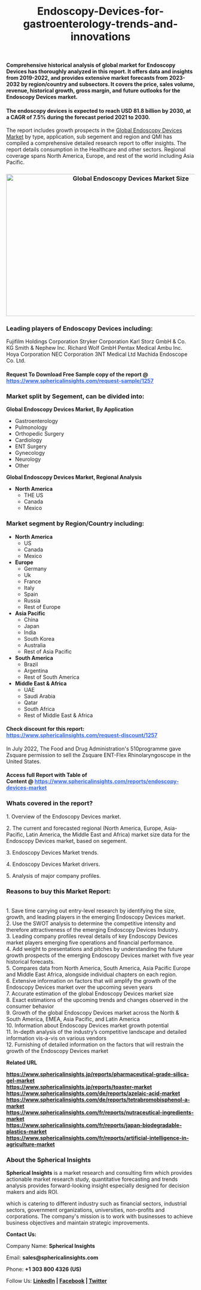 <p>&nbsp;</p>
<div id="output">
<h1 style="text-align: center;">Endoscopy-Devices-for-gastroenterology-trends-and-innovations</h1>
</div>
<div class="btns">&nbsp;</div>
<p><strong>Comprehensive historical analysis of global market for Endoscopy Devices has thoroughly analyzed in this report. It offers data and insights from 2019-2022, and provides extensive market forecasts from 2023-2032 by region/country and subsectors. It covers the price, sales volume, revenue, historical growth, gross margin, and future outlooks for the Endoscopy Devices market.</strong></p>
<h4><strong>The endoscopy devices is expected to reach USD 81.8 billion by 2030, at a CAGR of 7.5% during the forecast period 2021 to 2030.</strong></h4>
<p>The report includes growth prospects in the <a href="https://www.sphericalinsights.com/reports/endoscopy-devices-market" target="_blank">Global Endoscopy Devices Market</a> by type, application, sub segement and region and QMI has compiled a comprehensive detailed research report to offer insights. The report details consumption in the Healthcare and other sectors. Regional coverage spans North America, Europe, and rest of the world including Asia Pacific.</p>
<h3 style="text-align: center;"><strong><img src="https://www.sphericalinsights.com/images/rd/endoscopy-devices-market.png" alt="Global Endoscopy Devices Market Size" width="650" height="379" /><br /></strong></h3>
<h3><strong>Leading players of Endoscopy Devices including:</strong></h3>
<p>Fujifilm Holdings Corporation Stryker Corporation Karl Storz GmbH &amp; Co. KG Smith &amp; Nephew Inc. Richard Wolf GmbH Pentax Medical Ambu Inc. Hoya Corporation NEC Corporation 3NT Medical Ltd Machida Endoscope Co. Ltd.</p>
<h4>Request To Download Free Sample copy of the report @ <span style="color: #3366ff;"><a style="color: #3366ff;" href="https://www.sphericalinsights.com/request-sample/1257" target="_blank">https://www.sphericalinsights.com/request-sample/1257</a></span></h4>
<h3><strong>Market split by Segement, can be divided into:</strong></h3>
<p><strong>Global Endoscopy Devices Market, By Application</strong></p>
<ul>
<li>Gastroenterology</li>
<li>Pulmonology</li>
<li>Orthopedic Surgery</li>
<li>Cardiology</li>
<li>ENT Surgery</li>
<li>Gynecology</li>
<li>Neurology</li>
<li>Other</li>
</ul>
<p><strong>Global Endoscopy Devices Market, Regional Analysis</strong></p>
<ul>
<li><strong>North America</strong>
<ul>
<li>THE US</li>
<li>Canada</li>
<li>Mexico</li>
</ul>
</li>
</ul>
<h3><strong>Market segment by Region/Country including:</strong></h3>
<ul>
<li><strong>North America</strong>
<ul>
<li>US</li>
<li>Canada</li>
<li>Mexico</li>
</ul>
</li>
<li><strong>Europe</strong>
<ul>
<li>Germany</li>
<li>Uk</li>
<li>France</li>
<li>Italy</li>
<li>Spain</li>
<li>Russia</li>
<li>Rest of Europe</li>
</ul>
</li>
<li><strong>Asia Pacific</strong>
<ul>
<li>China</li>
<li>Japan</li>
<li>India</li>
<li>South Korea</li>
<li>Australia</li>
<li>Rest of Asia Pacific</li>
</ul>
</li>
<li><strong>South America</strong>
<ul>
<li>Brazil</li>
<li>Argentina</li>
<li>Rest of South America</li>
</ul>
</li>
<li><strong>Middle East &amp; Africa</strong>
<ul>
<li>UAE</li>
<li>Saudi Arabia</li>
<li>Qatar</li>
<li>South Africa</li>
<li>Rest of Middle East &amp; Africa</li>
</ul>
</li>
</ul>
<h4>Check discount for this report: <span style="color: #3366ff;"><a style="color: #3366ff;" href="https://www.sphericalinsights.com/request-discount/1257" target="_blank">https://www.sphericalinsights.com/request-discount/1257</a></span></h4>
<p>In July 2022, The Food and Drug Administration's 510programme gave Zsquare permission to sell the Zsquare ENT-Flex Rhinolaryngoscope in the United States.</p>
<h4>Access full Report with Table of Content&nbsp;@&nbsp;<span style="color: #3366ff;"><a style="color: #3366ff;" href="https://www.sphericalinsights.com/reports/endoscopy-devices-market" target="_blank">https://www.sphericalinsights.com/reports/endoscopy-devices-market</a></span></h4>
<h3><strong>Whats covered in the report?</strong></h3>
<p>1. Overview of the Endoscopy Devices market.</p>
<p>2. The current and forecasted regional (North America, Europe, Asia-Pacific, Latin America, the Middle East and Africa) market size data for the Endoscopy Devices market, based on segement.</p>
<p>3. Endoscopy Devices Market trends.</p>
<p>4. Endoscopy Devices Market drivers.</p>
<p>5. Analysis of major company profiles.</p>
<h3><strong>Reasons to buy this Market Report:</strong></h3>
<p><br /> 1. Save time carrying out entry-level research by identifying the size, growth, and leading players in the emerging Endoscopy Devices market.<br /> 2. Use the SWOT analysis to determine the competitive intensity and therefore attractiveness of the emerging Endoscopy Devices Industry.<br /> 3. Leading company profiles reveal details of key Endoscopy Devices market players emerging five operations and financial performance.<br /> 4. Add weight to presentations and pitches by understanding the future growth prospects of the emerging Endoscopy Devices market with five year historical forecasts.<br /> 5. Compares data from North America, South America, Asia Pacific Europe and Middle East Africa, alongside individual chapters on each region.<br /> 6. Extensive information on factors that will amplify the growth of the Endoscopy Devices market over the upcoming seven years<br /> 7. Accurate estimation of the global Endoscopy Devices market size <br /> 8. Exact estimations of the upcoming trends and changes observed in the consumer behavior <br /> 9. Growth of the global Endoscopy Devices market across the North &amp; South America, EMEA, Asia Pacific, and Latin America<br /> 10. Information about Endoscopy Devices market growth potential<br /> 11. In-depth analysis of the industry&rsquo;s competitive landscape and detailed information vis-a-vis on various vendors<br /> 12. Furnishing of detailed information on the factors that will restrain the growth of the Endoscopy Devices market</p>
<p><strong>Related URL</strong></p>
<p><strong><a href="https://www.sphericalinsights.jp/reports/pharmaceutical-grade-silica-gel-market">https://www.sphericalinsights.jp/reports/pharmaceutical-grade-silica-gel-market</a>&nbsp;<br /><a href="https://www.sphericalinsights.jp/reports/toaster-market">https://www.sphericalinsights.jp/reports/toaster-market</a>&nbsp;<br /><a href="https://www.sphericalinsights.com/de/reports/azelaic-acid-market">https://www.sphericalinsights.com/de/reports/azelaic-acid-market</a>&nbsp;<br /><a href="https://www.sphericalinsights.com/de/reports/tetrabromobisphenol-a-market">https://www.sphericalinsights.com/de/reports/tetrabromobisphenol-a-market</a>&nbsp;<br /><a href="https://www.sphericalinsights.com/fr/reports/nutraceutical-ingredients-market">https://www.sphericalinsights.com/fr/reports/nutraceutical-ingredients-market</a>&nbsp;<br /><a href="https://www.sphericalinsights.com/fr/reports/japan-biodegradable-plastics-market">https://www.sphericalinsights.com/fr/reports/japan-biodegradable-plastics-market</a>&nbsp;<br /><a href="https://www.sphericalinsights.com/fr/reports/artificial-intelligence-in-agriculture-market">https://www.sphericalinsights.com/fr/reports/artificial-intelligence-in-agriculture-market</a>&nbsp;</strong></p>
<h3><strong>About the Spherical Insights</strong></h3>
<p><strong>Spherical Insights</strong> is a market research and consulting firm which provides actionable market research study, quantitative forecasting and trends analysis provides forward-looking insight especially designed for decision makers and aids ROI.</p>
<p>which is catering to different industry such as financial sectors, industrial sectors, government organizations, universities, non-profits and corporations. The company's mission is to work with businesses to achieve business objectives and maintain strategic improvements.</p>
<p><strong>Contact Us:</strong></p>
<p>Company Name: <strong>Spherical Insights</strong></p>
<p>Email: <strong>sales@sphericalinsights.com</strong></p>
<p>Phone: <strong>+1 303 800 4326 (US)</strong></p>
<p>Follow Us: <strong><a href="https://www.linkedin.com/company/spherical-insight/"><u>LinkedIn</u></a> | <a href="https://www.facebook.com/sphericalinsights22"><u>Facebook</u></a> | <a href="https://twitter.com/SInsights_US"><u>Twitter</u></a></strong></p>
<p>&nbsp;</p>

